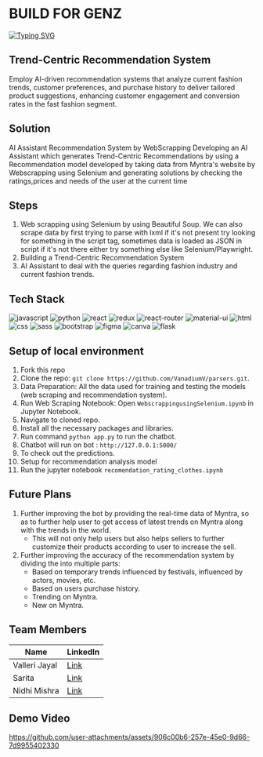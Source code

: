 # BUILD FOR GENZ

[![Typing SVG](https://readme-typing-svg.herokuapp.com?font=Righteous&color=F567F7&size=65&center=true&vCenter=true&width=2000&height=90&lines=Problem+Statement+:+;+Trend+Centric+Recommendation+System)](https://git.io/typing-svg)

## Trend-Centric Recommendation System
Employ AI-driven recommendation systems that analyze current fashion trends, customer preferences,
and purchase history to deliver tailored product suggestions, enhancing customer engagement and conversion rates in the fast fashion segment.

## Solution 
AI Assistant Recommendation System by WebScrapping 
Developing an AI Assistant which generates Trend-Centric Recommendations by using a Recommendation model developed by taking data 
from Myntra's website by Webscrapping using Selenium and generating solutions by checking the ratings,prices and needs of the user 
at the current time 

## Steps
1. Web scrapping using Selenium by using Beautiful Soup. We can also scrape data by first trying to parse with lxml if it's not present try looking for something in the script tag, sometimes data is loaded as JSON in script if it's not there either try something else like Selenium/Playwright.
2. Building a Trend-Centric Recommendation System
3. AI Assistant to deal with the queries regarding fashion industry and current fashion trends.
   

## Tech Stack
![javascript](https://img.shields.io/badge/JavaScript-323330?style=for-the-badge&logo=javascript&logoColor=F7DF1E)
![python](https://img.shields.io/badge/Python-3776AB?style=for-the-badge&logo=python&logoColor=white)
![react](https://img.shields.io/badge/React-20232A?style=for-the-badge&logo=react&logoColor=61DAFB)
![redux](https://img.shields.io/badge/Redux-593D88?style=for-the-badge&logo=redux&logoColor=white)
![react-router](https://img.shields.io/badge/React_Router-CA4245?style=for-the-badge&logo=react-router&logoColor=white)
![material-ui](https://img.shields.io/badge/Material_UI-0081CB?style=for-the-badge&logo=mui&logoColor=white)
![html](https://img.shields.io/badge/HTML5-E34F26?style=for-the-badge&logo=html5&logoColor=white)
![css](https://img.shields.io/badge/CSS3-1572B6?style=for-the-badge&logo=css3&logoColor=white)
![sass](https://img.shields.io/badge/SASS-CC6699?style=for-the-badge&logo=sass&logoColor=white)
![bootstrap](https://img.shields.io/badge/Bootstrap-563D7C?style=for-the-badge&logo=bootstrap&logoColor=white)
![figma](https://img.shields.io/badge/figma-000000?style=for-the-badge&logo=figma&logoColor=white)
![canva](https://img.shields.io/badge/canva-00C4CC?style=for-the-badge&logo=canva&logoColor=white)
![flask](https://img.shields.io/badge/flask-32A852?style=for-the-badge&logo=flask&logoColor=white)

## Setup of local environment

1. Fork this repo
2. Clone the repo: `git clone https://github.com/VanadiumV/parsers.git`.
3. Data Preparation: All the data used for training and testing the models (web scraping and recommendation system).
4. Run Web Scraping Notebook: Open `WebscrappingusingSelenium.ipynb` in Jupyter Notebook.
5. Navigate to cloned repo.
6. Install all the necessary packages and libraries.
7. Run command `python app.py` to run the chatbot.
8. Chatbot will run on bot : `http://127.0.0.1:5000/ ` 
9. To check out the predictions.
10. Setup for recommendation analysis model
11. Run the jupyter notebook `recomendation_rating_clothes.ipynb`


## Future Plans
1. Further improving the bot by providing the real-time data of Myntra, so as to further help user to get access of latest trends on Myntra along with the trends in the world.
   - This will not only help users but also helps sellers to further customize their products according to user to increase the sell.
2. Further improving the accuracy of the recommendation system by dividing the into multiple parts:
   - Based on temporary trends influenced by festivals, influenced by actors, movies, etc.
   - Based on users purchase history.
   - Trending on Myntra.
   - New on Myntra.

## Team Members
| Name | LinkedIn |  
| --- | --- | 
| Valleri Jayal | [Link](https://www.linkedin.com/in/valleri-j-71040121a/) | 
| Sarita | [Link](https://www.linkedin.com/in/sarita021/) | 
| Nidhi Mishra |  [Link](https://www.linkedin.com/in/nidhimishra1604/) |

## Demo Video


https://github.com/user-attachments/assets/906c00b6-257e-45e0-9d66-7d9955402330

